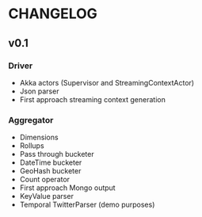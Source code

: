 # CHANGELOG

## v0.1

### Driver
- Akka actors (Supervisor and StreamingContextActor)
- Json parser
- First approach streaming context generation

### Aggregator
- Dimensions
- Rollups
- Pass through bucketer
- DateTime bucketer
- GeoHash bucketer
- Count operator
- First approach Mongo output
- KeyValue parser
- Temporal TwitterParser (demo purposes)

